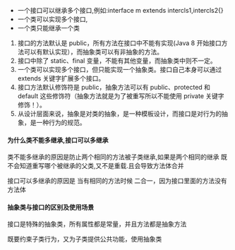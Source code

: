 - 一个接口可以继承多个接口,例如:interface m extends intercls1,intercls2{}
- 一个类可以实现多个接口,
- 一个类只能继承一个类

1. 接口的方法默认是 public，所有方法在接口中不能有实现(Java 8 开始接口方法可以有默认实现），而抽象类可以有非抽象的方法。
1. 接口中除了 static、final 变量，不能有其他变量，而抽象类中则不一定。
1. 一个类可以实现多个接口，但只能实现一个抽象类。接口自己本身可以通过 extends 关键字扩展多个接口。
1. 接口方法默认修饰符是 public，抽象方法可以有 public、protected 和 default 这些修饰符（抽象方法就是为了被重写所以不能使用 private 关键字修饰！）。
1. 从设计层面来说，抽象是对类的抽象，是一种模板设计，而接口是对行为的抽象，是一种行为的规范。

#### 为什么类不能多继承,接口可以多继承
类不能多继承的原因是防止两个相同的方法被子类继承,如果是两个相同的继承 既不会知道重写哪个被继承的父类,又不是重载.且会导致方法体合并

接口可以多继承的原因是 当有相同的方法时候 二合一，因为接口里面的方法没有方法体

#### 抽象类与接口的区别及使用场景

接口是特殊的抽象类，所有属性都是常量，并且方法都是抽象方法

既要约束子类行为，又为子类提供公共功能，使用抽象类
